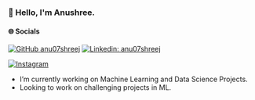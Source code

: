 ### 👋 Hello, I'm Anushree.

#### 🌐 Socials
[![GitHub anu07shreej](https://img.shields.io/github/followers/honghanhh?label=follow&style=social)](https://github.com/anu07shreej)
[![Linkedin: anu07shreej](https://img.shields.io/badge/-HongHanh-blue?style=flat-square&logo=Linkedin&logoColor=white&link=linkedin.com/in/hồng-hạnh-0b886212a/)](https://www.linkedin.com/in/h%E1%BB%93ng-h%E1%BA%A1nh-0b886212a/)
<!--[![Facebook](https://img.shields.io/badge/Facebook-%231877F2.svg?logo=Facebook&logoColor=white)](https://www.facebook.com/hanh.blaow/) -->
[![Instagram](https://img.shields.io/badge/Instagram-%23E4405F.svg?logo=Instagram&logoColor=white)](https://www.instagram.com/anu07shreej/) 
<!--[![YouTube](https://img.shields.io/badge/YouTube-%23FF0000.svg?logo=YouTube&logoColor=white)](https://www.youtube.com/channel/UCgyBpo_mrzZYYpX37y1LPhA) -->

<!--
**anu07shreej/anu07shreej** is a ✨ _special_ ✨ repository because its `README.md` (this file) appears on your GitHub profile.

Here are some ideas to get you started:

- 🔭 I’m currently working on Machine Learning Projects
- 🌱 I’m currently learning ML specialization courses on Coursera
- 👯 I’m looking to collaborate on ...
- 🤔 I’m looking for help with ...
- 💬 Ask me about ...
- 📫 How to reach me: ...
- 😄 Pronouns: She/Her
- ⚡ Fun fact: ...
- Python, C++
-->
- I’m currently working on Machine Learning and Data Science Projects.
- Looking to work on challenging projects in ML. 




